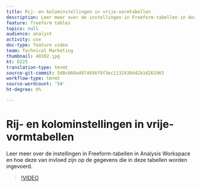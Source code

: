 ```yaml
---
title: Rij- en kolominstellingen in vrije-vormtabellen
description: Leer meer over de instellingen in Freeform-tabellen in Analysis Workspace en hoe deze van invloed zijn op de gegevens die in deze tabellen worden ingevoerd.
feature: freeform tables
topics: null
audience: analyst
activity: use
doc-type: feature video
team: Technical Marketing
thumbnail: 40382.jpg
kt: 6225
translation-type: tm+mt
source-git-commit: 5d8c660a4974936f9f3ec1132430d42b1d261965
workflow-type: tm+mt
source-wordcount: '54'
ht-degree: 0%

---
```



# Rij- en kolominstellingen in vrije-vormtabellen

Leer meer over de instellingen in Freeform-tabellen in Analysis Workspace en hoe deze van invloed zijn op de gegevens die in deze tabellen worden ingevoerd.

>[!VIDEO](https://video.tv.adobe.com/v/40382/?quality=12&learn=on)

